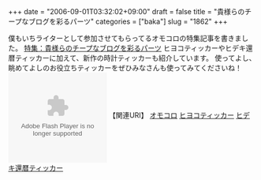 +++
date = "2006-09-01T03:32:02+09:00"
draft = false
title = "貴様らのチープなブログを彩るパーツ"
categories = ["baka"]
slug = "1862"
+++

僕もいちライターとして参加させてもらってるオモコロの特集記事を書きました。
<a href="http://picup.omocoro.jp/?eid=69" target="_blank">特集：貴様らのチープなブログを彩るパーツ</a>
ヒヨコティッカーやヒデキ還暦ティッカーに加えて、新作の時計ティッカーも紹介しています。
使ってよし、眺めてよしのお役立ちティッカーをぜひみなさんも使ってみてくださいね！
<object classid="clsid:d27cdb6e-ae6d-11cf-96b8-444553540000" codebase="http://fpdownload.macromedia.com/pub/shockwave/cabs/flash/swflash.cab#version=8,0,0,0" width="200" height="183" id="pclock" align="middle"><param name="allowScriptAccess" value="sameDomain" /><param name="movie" value="http://hbkr.jp/omocoro/flash/pclock4.swf" /><param name="wmode" value="transparent"><param name="quality" value="high" /><param name="bgcolor" value="#ffffff" /><embed src="http://hbkr.jp/omocoro/flash/pclock4.swf" quality="high" bgcolor="#ffffff" wmode="transparent" width="200" height="183" name="pclock" align="middle" allowScriptAccess="sameDomain" type="application/x-shockwave-flash" pluginspage="http://www.macromedia.com/go/getflashplayer" /></object>
【関連URI】
<a href="http://omocoro.jp" target="_blank">オモコロ</a>
<a href="http://ieiriblog.jugem.jp/?eid=852" target="_blank">ヒヨコティッカー</a>
<a href="http://ieiriblog.jugem.jp/?eid=623" target="_blank">ヒデキ還暦ティッカー</a>
